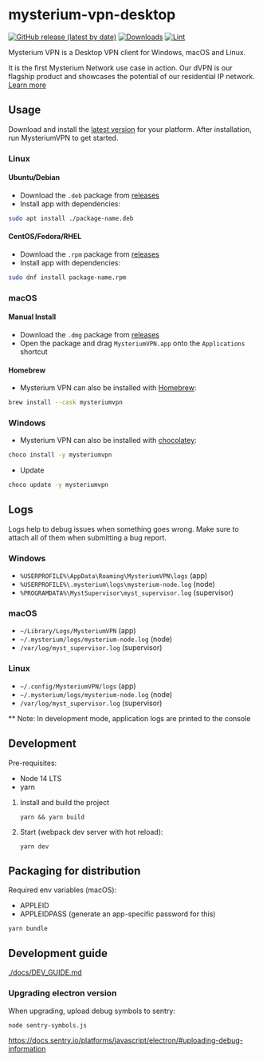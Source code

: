 # mysterium-vpn-desktop

[![GitHub release (latest by date)](https://img.shields.io/github/v/release/mysteriumnetwork/mysterium-vpn-desktop)](https://github.com/mysteriumnetwork/mysterium-vpn-desktop/releases/latest)
[![Downloads](https://img.shields.io/github/downloads/mysteriumnetwork/mysterium-vpn-desktop/total.svg)](https://github.com/mysteriumnetwork/mysterium-vpn-desktop/releases)
[![Lint](https://github.com/mysteriumnetwork/mysterium-vpn-desktop/workflows/Lint/badge.svg?event=push)](https://github.com/mysteriumnetwork/mysterium-vpn-desktop/actions?query=workflow%3ALint)

Mysterium VPN is a Desktop VPN client for Windows, macOS and Linux.

It is the first Mysterium Network use case in action. Our dVPN is our flagship product and showcases the potential of our residential IP network. [Learn more](https://docs.mysterium.network/)

## Usage

Download and install the [latest version](https://github.com/mysteriumnetwork/mysterium-vpn-desktop/releases/latest) for your platform. After installation, run MysteriumVPN to get started.

### Linux

#### Ubuntu/Debian

- Download the `.deb` package from [releases](https://github.com/mysteriumnetwork/mysterium-vpn-desktop/releases/latest)
- Install app with dependencies: 

```sh
sudo apt install ./package-name.deb
```

#### CentOS/Fedora/RHEL 

- Download the `.rpm` package from [releases](https://github.com/mysteriumnetwork/mysterium-vpn-desktop/releases/latest)
- Install app with dependencies: 

```sh
sudo dnf install package-name.rpm
```

### macOS

#### Manual Install

- Download the `.dmg` package from [releases](https://github.com/mysteriumnetwork/mysterium-vpn-desktop/releases/latest)
- Open the package and drag `MysteriumVPN.app` onto the `Applications` shortcut

#### Homebrew

- Mysterium VPN can also be installed with [Homebrew](https://brew.sh/):

```sh
brew install --cask mysteriumvpn
```

### Windows

- Mysterium VPN can also be installed with [chocolatey](https://chocolatey.org/):

```sh
choco install -y mysteriumvpn
```

- Update
```sh
choco update -y mysteriumvpn
```

## Logs

Logs help to debug issues when something goes wrong. Make sure to attach all of them when submitting a bug report.

### Windows

- `%USERPROFILE%\AppData\Roaming\MysteriumVPN\logs` (app)
- `%USERPROFILE%\.mysterium\logs\mysterium-node.log` (node)
- `%PROGRAMDATA%\MystSupervisor\myst_supervisor.log` (supervisor)

### macOS

- `~/Library/Logs/MysteriumVPN` (app)
- `~/.mysterium/logs/mysterium-node.log` (node)
- `/var/log/myst_supervisor.log` (supervisor)

### Linux

- `~/.config/MysteriumVPN/logs` (app)
- `~/.mysterium/logs/mysterium-node.log` (node)
- `/var/log/myst_supervisor.log` (supervisor)

** Note: In development mode, application logs are printed to the console

## Development

Pre-requisites:
- Node 14 LTS
- yarn

1. Install and build the project
    ```
    yarn && yarn build
    ```
2. Start (webpack dev server with hot reload):

    ```
    yarn dev
    ```

## Packaging for distribution

Required env variables (macOS):
- APPLEID
- APPLEIDPASS (generate an app-specific password for this)

```
yarn bundle
```

## Development guide

[./docs/DEV_GUIDE.md](./docs/DEV_GUIDE.md)

### Upgrading electron version

When upgrading, upload debug symbols to sentry:
```
node sentry-symbols.js
```
https://docs.sentry.io/platforms/javascript/electron/#uploading-debug-information
